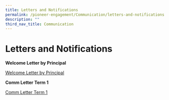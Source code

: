 ```yaml
---
title: Letters and Notifications
permalink: /pioneer-engagement/Communication/letters-and-notifications
description: ""
third_nav_title: Communication
---
```

# Letters and Notifications
**Welcome Letter by Principal**

[Welcome Letter by Principal](/files/01072022%20%20-%20Welcome%20Letter%20by%20Principal.pdf)

**Comm Letter Term 1**

[Comm Letter Term 1](/files/01212022%20-%20Comm%20Letter%20Term%201.pdf)
